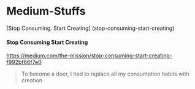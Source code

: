 # Medium-Stuffs
[Stop Consuming. Start Creating] (stop-consuming-start-creating)

#### Stop Consuming Start Creating ####
https://medium.com/the-mission/stop-consuming-start-creating-f992bf66f7e0
>To become a doer, I had to replace all my consumption habits with creation
